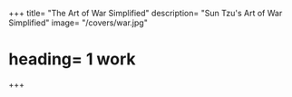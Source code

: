+++
title=  "The Art of War Simplified"
description=  "Sun Tzu's Art of War Simplified"
image= "/covers/war.jpg"
# heading=  1 work
+++
